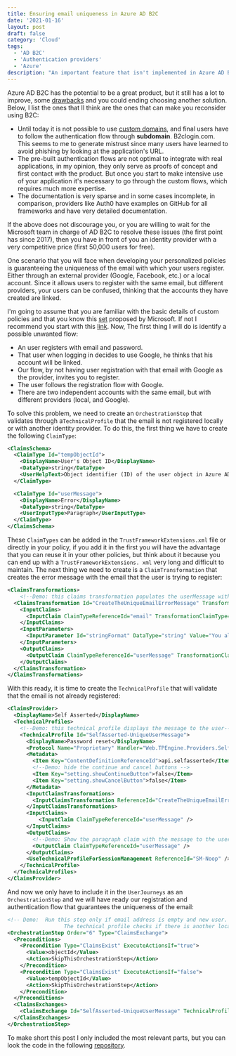 ```yaml
---
title: Ensuring email uniqueness in Azure AD B2C
date: '2021-01-16'
layout: post
draft: false
category: 'Cloud'
tags:
  - 'AD B2C'
  - 'Authentication providers'
  - 'Azure'
description: "An important feature that isn't implemented in Azure AD B2C is ensuring email uniqueness across all identity providers (Google, Microsoft, Facebook). This article explores a method to ensure this."
---
```


Azure AD B2C has the potential to be a great product, but it still has a lot to improve, some [drawbacks](https://www.azurefromthetrenches.com/azure-ad-b2c-a-painful-journey-goodbye-for-now/) and you could ending choosing another solution. Below, I list the ones that II think are the ones that can make you reconsider using B2C:

- Until today it is not possible to use [custom domains](https://feedback.azure.com/forums/169401-azure-active-directory/suggestions/15334317-customer-owned-domains), and final users have to follow the authentication flow through **subdomain**. B2clogin.com. This seems to me to generate mistrust since many users have learned to avoid phishing by looking at the application's URL.
- The pre-built authentication flows are not optimal to integrate with real applications, in my opinion, they only serve as proofs of concept and first contact with the product. But once you start to make intensive use of your application it's necessary to go through the custom flows, which requires much more expertise.
- The documentation is very sparse and in some cases incomplete, in comparison, providers like Auth0 have examples on GitHub for all frameworks and have very detailed documentation.

If the above does not discourage you, or you are willing to wait for the Microsoft team in charge of AD B2C to resolve these issues (the first point has since 2017), then you have in front of you an identity provider with a very competitive price (first 50,000 users for free).

One scenario that you will face when developing your personalized policies is guaranteeing the uniqueness of the email with which your users register. Either through an external provider (Google, Facebook, etc.) or a local account. Since it allows users to register with the same email, but different providers, your users can be confused, thinking that the accounts they have created are linked.

I'm going to assume that you are familiar with the basic details of custom policies and that you know this [set](https://github.com/Azure-Samples/active-directory-b2c-custom-policy-starterpack) proposed by Microsoft. If not I recommend you start with this [link](https://docs.microsoft.com/en-us/azure/active-directory-b2c/custom-policy-get-started). Now, The first thing I will do is identify a possible unwanted flow:

- An user registers with email and password.
- That user when logging in decides to use Google, he thinks that his account will be linked.
- Our flow, by not having user registration with that email with Google as the provider, invites you to register.
- The user follows the registration flow with Google.
- There are two independent accounts with the same email, but with different providers (local, and Google).

To solve this problem, we need to create an `OrchestrationStep` that validates through a`TechnicalProfile` that the email is not registered locally or with another identity provider. To do this, the first thing we have to create the following `ClaimType`:

```xml
<ClaimsSchema>
  <ClaimType Id="tempObjectId">
    <DisplayName>User's Object ID</DisplayName>
    <DataType>string</DataType>
    <UserHelpText>Object identifier (ID) of the user object in Azure AD.</UserHelpText>
  </ClaimType>

  <ClaimType Id="userMessage">
    <DisplayName>Error</DisplayName>
    <DataType>string</DataType>
    <UserInputType>Paragraph</UserInputType>
  </ClaimType>
</ClaimsSchema>
```

These `ClaimTypes` can be added in the `TrustFrameworkExtensions.xml` file or directly in your policy, if you add it in the first you will have the advantage that you can reuse it in your other policies, but think about it because you can end up with a `TrustFrameworkExtensions. xml` very long and difficult to maintain. The next thing we need to create is a `ClaimTransformation` that creates the error message with the email that the user is trying to register:

```xml
<ClaimsTransformations>
    <!--Demo: this claims transformation populates the userMessage with the text we want to show to the end user-->
  <ClaimsTransformation Id="CreateTheUniqueEmailErrorMessage" TransformationMethod="FormatStringClaim">
    <InputClaims>
      <InputClaim ClaimTypeReferenceId="email" TransformationClaimType="inputClaim" />
    </InputClaims>
    <InputParameters>
      <InputParameter Id="stringFormat" DataType="string" Value="You aleady have an account with {0} email address" />
    </InputParameters>
    <OutputClaims>
      <OutputClaim ClaimTypeReferenceId="userMessage" TransformationClaimType="outputClaim" />
    </OutputClaims>
  </ClaimsTransformation>
</ClaimsTransformations>
```

With this ready, it is time to create the `TechnicalProfile` that will validate that the email is not already registered:

```xml
<ClaimsProvider>
  <DisplayName>Self Asserted</DisplayName>
  <TechnicalProfiles>
    <!--Demo: this technical profile displays the message to the user-->
    <TechnicalProfile Id="SelfAsserted-UniqueUserMessage">
      <DisplayName>Password reset</DisplayName>
      <Protocol Name="Proprietary" Handler="Web.TPEngine.Providers.SelfAssertedAttributeProvider, Web.TPEngine, Version=1.0.0.0, Culture=neutral, PublicKeyToken=null" />
      <Metadata>
        <Item Key="ContentDefinitionReferenceId">api.selfasserted</Item>
        <!--Demo: hide the continue and cancel buttons -->
        <Item Key="setting.showContinueButton">false</Item>
        <Item Key="setting.showCancelButton">false</Item>
      </Metadata>
      <InputClaimsTransformations>
        <InputClaimsTransformation ReferenceId="CreateTheUniqueEmailErrorMessage" />
      </InputClaimsTransformations>
      <InputClaims>
          <InputClaim ClaimTypeReferenceId="userMessage" />
      </InputClaims>
      <OutputClaims>
        <!--Demo: Show the paragraph claim with the message to the user -->
        <OutputClaim ClaimTypeReferenceId="userMessage" />
      </OutputClaims>
      <UseTechnicalProfileForSessionManagement ReferenceId="SM-Noop" />
    </TechnicalProfile>
  </TechnicalProfiles>
</ClaimsProvider>
```

And now we only have to include it in the `UserJourneys` as an `OrchestrationStep` and we will have ready our registration and authentication flow that guarantees the uniqueness of the email:

```xml
<!-- Demo:  Run this step only if email address is empty and new user.
			      The technical profile checks if there is another local account with same email address.-->
<OrchestrationStep Order="6" Type="ClaimsExchange">
  <Preconditions>
    <Precondition Type="ClaimsExist" ExecuteActionsIf="true">
      <Value>objectId</Value>
      <Action>SkipThisOrchestrationStep</Action>
    </Precondition>          
    <Precondition Type="ClaimsExist" ExecuteActionsIf="false">
      <Value>tempObjectId</Value>
      <Action>SkipThisOrchestrationStep</Action>
    </Precondition>
  </Preconditions>
  <ClaimsExchanges>
    <ClaimsExchange Id="SelfAsserted-UniqueUserMessage" TechnicalProfileReferenceId="SelfAsserted-UniqueUserMessage" />
  </ClaimsExchanges>
</OrchestrationStep>
```

To make short this post I only included the most relevant parts, but you can look the code in the following [repository](https://github.com/azure-ad-b2c/samples/tree/master/policies/force-unique-email-across-social-identities).
